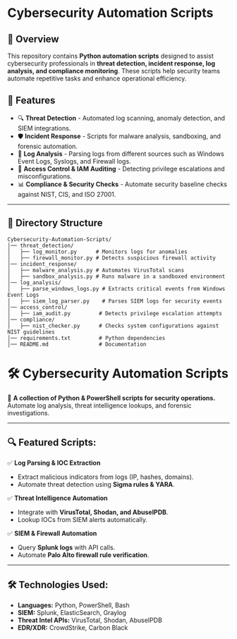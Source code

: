 # Cybersecurity Automation Scripts

## 📌 Overview
This repository contains **Python automation scripts** designed to assist cybersecurity professionals in **threat detection, incident response, log analysis, and compliance monitoring**. These scripts help security teams automate repetitive tasks and enhance operational efficiency.

## 🚀 Features
- 🔍 **Threat Detection** - Automated log scanning, anomaly detection, and SIEM integrations.
- 🛡️ **Incident Response** - Scripts for malware analysis, sandboxing, and forensic automation.
- 📜 **Log Analysis** - Parsing logs from different sources such as Windows Event Logs, Syslogs, and Firewall logs.
- 🔑 **Access Control & IAM Auditing** - Detecting privilege escalations and misconfigurations.
- 📊 **Compliance & Security Checks** - Automate security baseline checks against NIST, CIS, and ISO 27001.

---

## 📂 Directory Structure
```
Cybersecurity-Automation-Scripts/
│── threat_detection/
│   ├── log_monitor.py      # Monitors logs for anomalies
│   ├── firewall_monitor.py # Detects suspicious firewall activity
│── incident_response/
│   ├── malware_analysis.py # Automates VirusTotal scans
│   ├── sandbox_analysis.py # Runs malware in a sandboxed environment
│── log_analysis/
│   ├── parse_windows_logs.py # Extracts critical events from Windows Event Logs
│   ├── siem_log_parser.py    # Parses SIEM logs for security events
│── access_control/
│   ├── iam_audit.py         # Detects privilege escalation attempts
│── compliance/
│   ├── nist_checker.py      # Checks system configurations against NIST guidelines
│── requirements.txt         # Python dependencies
│── README.md                # Documentation
```
# 🛠 Cybersecurity Automation Scripts  

🚀 **A collection of Python & PowerShell scripts for security operations.**  
Automate log analysis, threat intelligence lookups, and forensic investigations.  

---

## 🔍 Featured Scripts:
✅ **Log Parsing & IOC Extraction**  
- Extract malicious indicators from logs (IP, hashes, domains).  
- Automate threat detection using **Sigma rules & YARA**.

✅ **Threat Intelligence Automation**  
- Integrate with **VirusTotal, Shodan, and AbuseIPDB**.  
- Lookup IOCs from SIEM alerts automatically.

✅ **SIEM & Firewall Automation**  
- Query **Splunk logs** with API calls.  
- Automate **Palo Alto firewall rule verification**.
  
---

## 🛠 Technologies Used:
- **Languages:** Python, PowerShell, Bash  
- **SIEM:** Splunk, ElasticSearch, Graylog  
- **Threat Intel APIs:** VirusTotal, Shodan, AbuseIPDB  
- **EDR/XDR:** CrowdStrike, Carbon Black  
